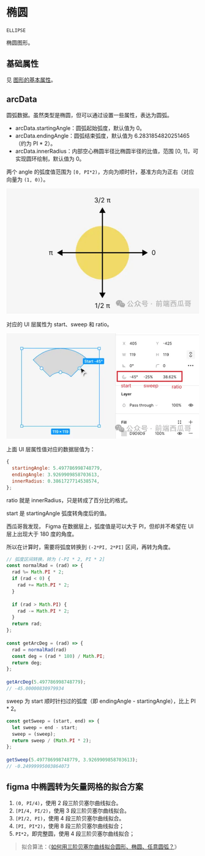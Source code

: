 
# 椭圆

`ELLIPSE`

椭圆图形。

## 基础属性

见 [图形的基本属性](./basic.md)。

## arcData

圆弧数据。虽然类型是椭圆，但可以通过设置一些属性，表达为圆弧。

- arcData.startingAngle：圆弧起始弧度，默认值为 0。
- arcData.endingAngle：圆弧结束弧度，默认值为 6.2831854820251465（约为 PI * 2）。
- arcData.innerRadius：内部空心椭圆半径比椭圆半径的比值，范围 [0, 1]，可实现圆环绘制，默认值为 0。

两个 angle 的弧度值范围为 `[0, PI*2)`，方向为顺时针，基准方向为正右（对应向量为 `(1, 0)`）。

![](../static/fig-polar-coord.jpg)

对应的 UI 层属性为 start、sweep 和 ratio。

![alt text](../static/fig-ui-arc-data.webp)


上面 UI 层属性值对应的数据层值为：

```js
{
  startingAngle: 5.497786998748779,
  endingAngle: 3.9269909858703613,
  innerRadius: 0.3861727714538574,
};
```

ratio 就是 innerRadius，只是转成了百分比的格式。

start 是 startingAngle 弧度转角度后的值。

西瓜哥我发现， Figma 在数据层上，弧度值是可以大于 PI，但却并不希望在 UI 层上出现大于 180 度的角度。

所以在计算时，需要将弧度转换到 `(-2*PI, 2*PI]` 区间，再转为角度。

```js
// 弧度区间转换，转为 (-PI * 2, PI * 2]
const normalRad = (rad) => {
  rad %= Math.PI * 2;
  if (rad < 0) {
    rad += Math.PI * 2;
  }

  if (rad > Math.PI) {
    rad -= Math.PI * 2;
  }
  return rad;
};

const getArcDeg = (rad) => {
  rad = normalRad(rad)
  const deg = (rad * 180) / Math.PI;
  return deg;
};

getArcDeg(5.497786998748779);
// -45.00000830979934
```

sweep 为 start 顺时针扫过的弧度（即 endingAngle - startingAngle），比上 PI * 2。

```js
const getSweep = (start, end) => {
  let sweep = end - start;
  sweep = (sweep);
  return sweep / (Math.PI * 2);
};

getSweep(5.497786998748779, 3.9269909858703613);
// -0.24999995003864073
```

## figma 中椭圆转为矢量网格的拟合方案

1. `(0, PI/4)`，使用 2 段三阶贝塞尔曲线拟合。
2. `[PI/4, PI/2)`，使用 3 段三阶贝塞尔曲线拟合。
2. `[PI/2, PI)`，使用 4 段三阶贝塞尔曲线拟合。
3. `[PI, PI*2)`，使用 8 段三阶贝塞尔曲线拟合；
4. `PI*2`，即完整圆，使用 4 段三阶贝塞尔曲线拟合；

> 拟合算法：《[如何用三阶贝塞尔曲线拟合圆形、椭圆、任意圆弧？](https://mp.weixin.qq.com/s/UPijw87PvjqfwXTqr7Bqbw?token=659769831&lang=zh_CN)》